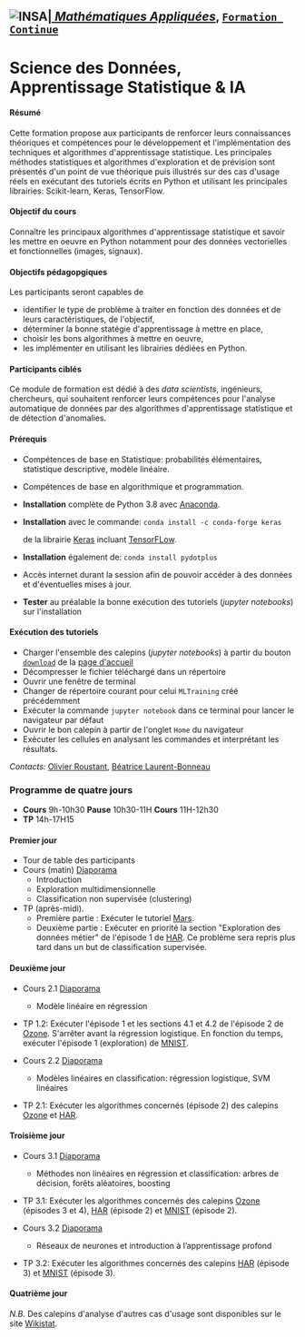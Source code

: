 
## <a href="http://www.insa-toulouse.fr/" ><img src="http://www.math.univ-toulouse.fr/~besse/Wikistat/Images/Logo_INSAvilletoulouse-RVB.png" style="float:left; max-width: 80px; display: inline" alt="INSA"/> |  [*Mathématiques Appliquées*](http://www.math.insa-toulouse.fr/fr/index.html), [`Formation Continue`](http://www.math.insa-toulouse.fr/fr/enseignement.html)

# Science des Données, Apprentissage Statistique & IA

#### Résumé
Cette formation propose aux participants de renforcer leurs connaissances théoriques et compétences pour le développement et l'implémentation des techniques et algorithmes d'apprentissage statistique. Les principales méthodes statistiques et algorithmes d'exploration et de prévision sont présentés d'un point de vue théorique puis illustrés sur des cas d'usage réels en exécutant des tutoriels écrits en Python et utilisant les principales librairies: Scikit-learn, Keras, TensorFlow.

#### Objectif du cours
Connaître les principaux algorithmes d'apprentissage statistique et savoir les mettre en oeuvre en Python notamment pour des données vectorielles et fonctionnelles (images, signaux).

#### Objectifs pédagopgiques
Les participants seront capables de

- identifier le type de problème à traiter en fonction des données et de leurs caractéristiques, de l'objectif,
- déterminer la bonne statégie d'apprentissage  à mettre en place, 
- choisir les bons algorithmes à mettre en oeuvre,
- les implémenter en utilisant les librairies dédiées en Python.

#### Participants ciblés
Ce module de formation est dédié  à des *data scientists*, ingénieurs, chercheurs, qui souhaitent renforcer leurs compétences pour l'analyse automatique de données par des algorithmes d'apprentissage statistique et de détection d'anomalies.

#### Prérequis
- Compétences de base en Statistique: probabilités élémentaires, statistique descriptive, modèle linéaire.
- Compétences de base en algorithmique et programmation.
- **Installation** complète de Python 3.8 avec [Anaconda](https://conda.io/docs/user-guide/install/download.html). 
- **Installation** avec le commande:
 `conda install -c conda-forge keras ` 
   
    de la librairie [Keras](https://keras.io/) incluant [TensorFLow](https://www.tensorflow.org/).
- **Installation** également de: `conda install pydotplus`
- Accès internet durant la session afin de pouvoir accéder à des données et d'éventuelles mises à jour.
- **Tester** au préalable la bonne exécution des tutoriels (*jupyter notebooks*) sur l'installation


#### Exécution des tutoriels 

- Charger l'ensemble des calepins (*jupyter notebooks*) à partir du bouton [`download`](https://github.com/wikistat/MLTraining/archive/master.zip) de la [page d'accueil](https://github.com/wikistat/MLTraining) 
- Décompresser le fichier téléchargé dans un répertoire 
- Ouvrir une fenêtre de terminal
- Changer de répertoire courant pour celui `MLTraining` créé précédemment
- Exécuter la commande  `jupyter notebook` dans ce terminal pour lancer le navigateur par défaut
- Ouvrir le bon calepin à partir de l'onglet `Home` du navigateur 
- Exécuter les cellules en analysant les commandes et interprétant les résultats.

*Contacts:*  [Olivier Roustant](https://olivier-roustant.fr/),  [Béatrice Laurent-Bonneau](https://perso.math.univ-toulouse.fr/laurent/) 

### Programme de quatre jours 
- **Cours** 9h-10h30 **Pause** 10h30-11H **Cours** 11H-12h30 
- **TP** 14h-17H15 

#### Premier jour
* Tour de table des participants
* Cours (matin) [Diaporama](https://github.com/wikistat/MLTraining/blob/master/Slides/COURS-J1-2022.pdf)
   - Introduction
   - Exploration multidimensionnelle
   - Classification non supervisée (clustering)
* TP (après-midi). 
   - Première partie : Exécuter le tutoriel [Mars](https://github.com/wikistat/MLTraining/blob/master/Notebooks/Mars/ML-Clustering-Mars.ipynb). 
   - Deuxième partie : Exécuter en priorité la section "Exploration des données métier" de l'épisode 1 de [HAR](https://github.com/wikistat/MLTraining/blob/master/Notebooks/ML-4-IoT-Har.ipynb). Ce problème sera repris plus tard dans un but de classification supervisée. 

#### Deuxième jour
* Cours 2.1 [Diaporama](https://github.com/wikistat/MLTraining/blob/master/Slides/COURS-J2.1-2022.pdf)
   - Modèle linéaire en régression
* TP 1.2: Exécuter l'épisode 1 et les sections 4.1 et 4.2 de l'épisode 2 de [Ozone](https://github.com/wikistat/MLTraining/blob/master/Notebooks/Ozone/Apprent-Python-Ozone.ipynb). S'arrêter avant la régression logistique. En fonction du temps, exécuter l'épisode 1 (exploration) de [MNIST](https://github.com/wikistat/MLTraining/blob/master/Notebooks/MNIST/ML-MNIST.ipynb).

* Cours 2.2 [Diaporama](https://github.com/wikistat/MLTraining/blob/master/Slides/COURS-J2.1.pdf)
   - Modèles linéaires en classification: régression logistique, SVM linéaires
* TP 2.1: Exécuter les algorithmes concernés (épisode 2) des calepins [Ozone](https://github.com/wikistat/MLTraining/blob/master/Notebooks/Ozone/Apprent-Python-Ozone.ipynb) et [HAR](https://github.com/wikistat/MLTraining/blob/master/Notebooks/ML-4-IoT-Har.ipynb).

#### Troisième jour
* Cours 3.1 [Diaporama](https://github.com/wikistat/MLTraining/blob/master/Slides/COURS-J3.1-2022.pdf)
   - Méthodes non linéaires en régression et classification: arbres de décision, forêts aléatoires, boosting
* TP 3.1: Exécuter les algorithmes concernés des calepins [Ozone](https://github.com/wikistat/MLTraining/blob/master/Notebooks/Ozone/Apprent-Python-Ozone.ipynb) (épisodes 3 et 4), [HAR](https://github.com/wikistat/MLTraining/blob/master/Notebooks/ML-4-IoT-Har.ipynb) (épisode 2) et  [MNIST](https://github.com/wikistat/MLTraining/blob/master/Notebooks/MNIST/ML-MNIST.ipynb) (épisode 2).

* Cours 3.2 [Diaporama](https://github.com/wikistat/MLTraining/blob/master/Slides/COURS-J3.2-2022.pdf)
   -  Réseaux de neurones et introduction à l’apprentissage profond
* TP 3.2: Exécuter les algorithmes concernés des calepins  [HAR](https://github.com/wikistat/MLTraining/blob/master/Notebooks/ML-4-IoT-Har.ipynb) (épisode 3) et  [MNIST](https://github.com/wikistat/MLTraining/blob/master/Notebooks/MNIST/ML-MNIST.ipynb) (épisode 3).
 
 #### Quatrième jour 
 
*N.B.* Des calepins d'analyse d'autres cas d'usage sont disponibles sur le site  [Wikistat](https://github.com/wikistat/).

